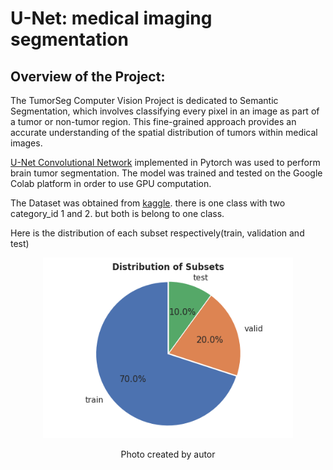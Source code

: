 # U-Net: medical imaging segmentation 

## Overview of the Project:

The TumorSeg Computer Vision Project is dedicated to Semantic Segmentation, which involves classifying every pixel in an image as part of a tumor or non-tumor region. This fine-grained approach provides an accurate understanding of the spatial distribution of tumors within medical images.

[U-Net Convolutional Network](https://arxiv.org/pdf/1505.04597.pdf ) implemented in Pytorch was used to perform brain tumor segmentation. The model was trained and tested on the Google Colab platform in order to use GPU computation.

The Dataset was obtained from [kaggle](https://www.kaggle.com/datasets/pkdarabi/brain-tumor-image-dataset-semantic-segmentation). there is one class with two category_id 1 and 2. but both is belong to one class. 

Here is the distribution of each subset respectively(train, validation and test)


<div align="center">
    <img width="400" src="/images/seg_subset_distribution.png" alt="Material Bread logo"> 
    <p style="text-align: center;">Photo created by autor</p> 
</div>


 

